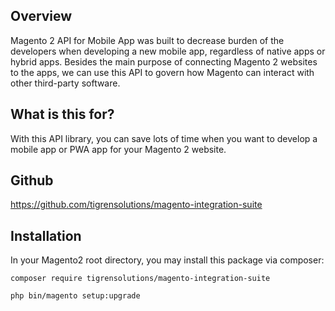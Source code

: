 ## Overview
Magento 2 API for Mobile App was built to decrease burden of the developers when developing a new mobile app, regardless of native apps or hybrid apps. Besides the main purpose of connecting Magento 2 websites to the apps, we can use this API to govern how Magento can interact with other third-party software.

## What is this for? 
With this API library, you can save lots of time when you want to develop a mobile app or PWA app for your Magento 2 website. 

## Github

https://github.com/tigrensolutions/magento-integration-suite

## Installation

In your Magento2 root directory, you may install this package via composer:

`composer require tigrensolutions/magento-integration-suite`

`php bin/magento setup:upgrade`
